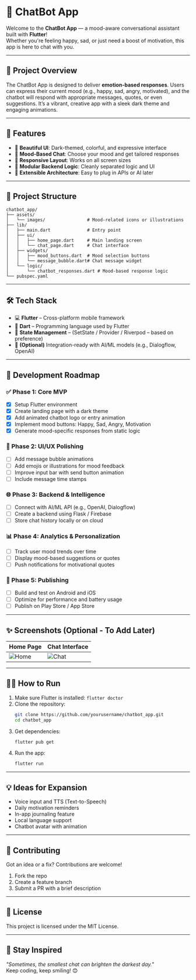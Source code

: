 # 🤖 ChatBot App

Welcome to the **ChatBot App** — a mood-aware conversational assistant built with **Flutter**!  
Whether you're feeling happy, sad, or just need a boost of motivation, this app is here to chat with you.

---

## 🌟 Project Overview

The ChatBot App is designed to deliver **emotion-based responses**. Users can express their current mood (e.g., happy, sad, angry, motivated), and the chatbot will respond with appropriate messages, quotes, or even suggestions. It’s a vibrant, creative app with a sleek dark theme and engaging animations.

---

## 🚀 Features

- 🎨 **Beautiful UI**: Dark-themed, colorful, and expressive interface
- 💬 **Mood-Based Chat**: Choose your mood and get tailored responses
- 📱 **Responsive Layout**: Works on all screen sizes
- 🧠 **Modular Backend Logic**: Cleanly separated logic and UI
- 🔌 **Extensible Architecture**: Easy to plug in APIs or AI later

---

## 📂 Project Structure

```
chatbot_app/
├── assets/
│   └── images/                # Mood-related icons or illustrations
├── lib/
│   ├── main.dart              # Entry point
│   ├── ui/
│   │   ├── home_page.dart     # Main landing screen
│   │   └── chat_page.dart     # Chat interface
│   ├── widgets/
│   │   ├── mood_buttons.dart  # Mood selection buttons
│   │   └── message_bubble.dart# Chat message widget
│   └── logic/
│       └── chatbot_responses.dart # Mood-based response logic
└── pubspec.yaml
```

---

## 🛠️ Tech Stack

- 💻 **Flutter** – Cross-platform mobile framework
- 🎨 **Dart** – Programming language used by Flutter
- 🧱 **State Management** – (SetState / Provider / Riverpod – based on preference)
- 🔮 **(Optional)** Integration-ready with AI/ML models (e.g., Dialogflow, OpenAI)

---

## 🧭 Development Roadmap

### ✅ Phase 1: Core MVP
- [x] Setup Flutter environment
- [x] Create landing page with a dark theme
- [x] Add animated chatbot logo or entry animation
- [x] Implement mood buttons: Happy, Sad, Angry, Motivation
- [x] Generate mood-specific responses from static logic

### 🔄 Phase 2: UI/UX Polishing
- [ ] Add message bubble animations
- [ ] Add emojis or illustrations for mood feedback
- [ ] Improve input bar with send button animation
- [ ] Include message time stamps

### 🌐 Phase 3: Backend & Intelligence
- [ ] Connect with AI/ML API (e.g., OpenAI, Dialogflow)
- [ ] Create a backend using Flask / Firebase
- [ ] Store chat history locally or on cloud

### 📊 Phase 4: Analytics & Personalization
- [ ] Track user mood trends over time
- [ ] Display mood-based suggestions or quotes
- [ ] Push notifications for motivational quotes

### 📱 Phase 5: Publishing
- [ ] Build and test on Android and iOS
- [ ] Optimize for performance and battery usage
- [ ] Publish on Play Store / App Store

---

## ✨ Screenshots (Optional - To Add Later)

| Home Page | Chat Interface |
|-----------|----------------|
| ![Home](assets/screenshots/home.png) | ![Chat](assets/screenshots/chat.png) |

---

## 👩‍💻 How to Run

1. Make sure Flutter is installed: `flutter doctor`
2. Clone the repository:
   ```bash
   git clone https://github.com/yourusername/chatbot_app.git
   cd chatbot_app
   ```
3. Get dependencies:
   ```bash
   flutter pub get
   ```
4. Run the app:
   ```bash
   flutter run
   ```

---

## 💡 Ideas for Expansion

- Voice input and TTS (Text-to-Speech)
- Daily motivation reminders
- In-app journaling feature
- Local language support
- Chatbot avatar with animation

---

## 🤝 Contributing

Got an idea or a fix? Contributions are welcome!
1. Fork the repo
2. Create a feature branch
3. Submit a PR with a brief description

---

## 📄 License

This project is licensed under the MIT License.

---

## 🌈 Stay Inspired

_"Sometimes, the smallest chat can brighten the darkest day."_  
Keep coding, keep smiling! 😊